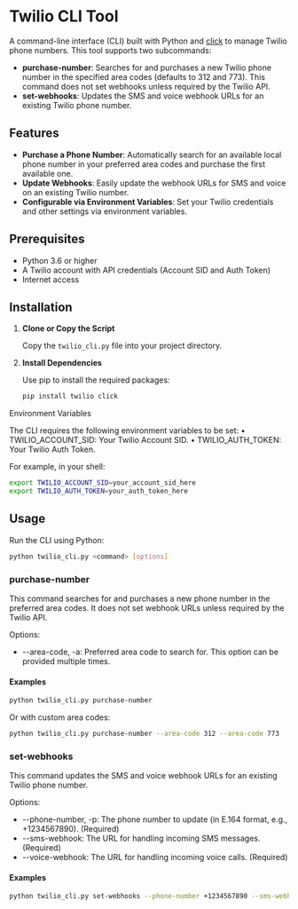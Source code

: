 # Twilio CLI Tool

A command-line interface (CLI) built with Python and [click](https://click.palletsprojects.com/) to manage Twilio phone numbers. This tool supports two subcommands:

- **purchase-number**: Searches for and purchases a new Twilio phone number in the specified area codes (defaults to 312 and 773). This command does not set webhooks unless required by the Twilio API.
- **set-webhooks**: Updates the SMS and voice webhook URLs for an existing Twilio phone number.

## Features

- **Purchase a Phone Number**: Automatically search for an available local phone number in your preferred area codes and purchase the first available one.
- **Update Webhooks**: Easily update the webhook URLs for SMS and voice on an existing Twilio number.
- **Configurable via Environment Variables**: Set your Twilio credentials and other settings via environment variables.

## Prerequisites

- Python 3.6 or higher
- A Twilio account with API credentials (Account SID and Auth Token)
- Internet access

## Installation

1. **Clone or Copy the Script**

   Copy the `twilio_cli.py` file into your project directory.

2. **Install Dependencies**

   Use pip to install the required packages:
   ```bash
   pip install twilio click


Environment Variables

The CLI requires the following environment variables to be set:
	•	TWILIO_ACCOUNT_SID: Your Twilio Account SID.
	•	TWILIO_AUTH_TOKEN: Your Twilio Auth Token.

For example, in your shell:

```bash
export TWILIO_ACCOUNT_SID=your_account_sid_here
export TWILIO_AUTH_TOKEN=your_auth_token_here
```

## Usage

Run the CLI using Python:

```bash
python twilio_cli.py <command> [options]
```

### purchase-number

This command searches for and purchases a new phone number in the preferred
area codes. It does not set webhook URLs unless required by the Twilio API.

Options:
*	--area-code, -a: Preferred area code to search for. This option can be
  provided multiple times.

#### Examples

```bash
python twilio_cli.py purchase-number
```

Or with custom area codes:

```bash
python twilio_cli.py purchase-number --area-code 312 --area-code 773
```

### set-webhooks

This command updates the SMS and voice webhook URLs for an existing Twilio
phone number.

Options:
*	--phone-number, -p: The phone number to update (in E.164 format, e.g.,
  +1234567890). (Required)
*	--sms-webhook: The URL for handling incoming SMS messages. (Required)
*	--voice-webhook: The URL for handling incoming voice calls. (Required)

#### Examples

```bash
python twilio_cli.py set-webhooks --phone-number +1234567890 --sms-webhook https://example.com/sms --voice-webhook https://example.com/voice
```
